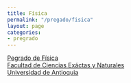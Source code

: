 ```yaml
---
title: Física
permalink: "/pregado/fisica"
layout: page
categories:
- pregrado
---
```


[Pegrado de Física](http://bit.ly/pregradofisica)<br/>
[Facultad de Ciencias Exáctas y Naturales](http://bit.ly/fcen)<br/>
[Universidad de Antioquia](http://www.udea.edu.co)<br/>
